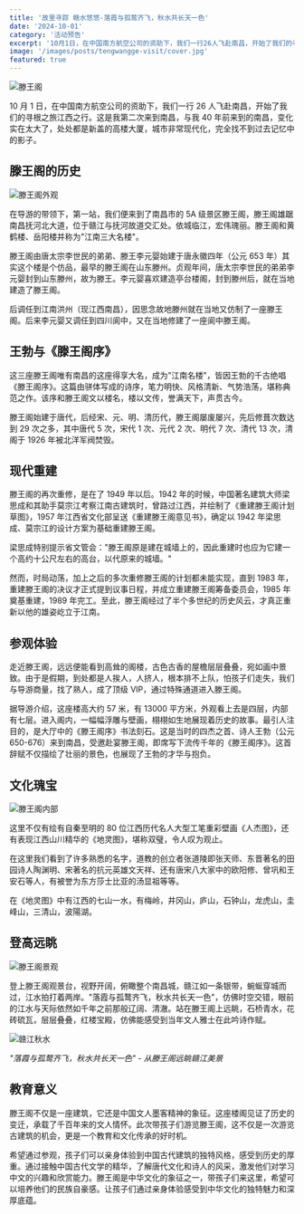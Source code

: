 ```yaml
---
title: '故里寻踪 赣水悠悠-落霞与孤鹜齐飞，秋水共长天一色'
date: '2024-10-01'
category: '活动预告'
excerpt: '10月1日，在中国南方航空公司的资助下，我们一行26人飞赴南昌，开始了我们的寻根之旅江西之行。第一站，我们便来到了南昌市的5A级景区滕王阁。'
image: '/images/posts/tengwangge-visit/cover.jpg'
featured: true
---
```

![滕王阁](/images/posts/tengwangge-visit/image-4.webp)

10 月 1 日，在中国南方航空公司的资助下，我们一行 26 人飞赴南昌，开始了我们的寻根之旅江西之行。这是我第二次来到南昌，与我 40 年前来到的南昌，变化实在太大了，处处都是新盖的高楼大厦，城市非常现代化，完全找不到过去记忆中的影子。

## 滕王阁的历史

![滕王阁外观](/images/posts/tengwangge-visit/image-5.webp)

在导游的带领下，第一站，我们便来到了南昌市的 5A 级景区滕王阁，滕王阁雄踞南昌抚河北大道，位于赣江与抚河故道交汇处。依城临江，宏伟瑰丽。滕王阁和黄鹤楼、岳阳楼并称为"江南三大名楼"。

滕王阁由唐太宗李世民的弟弟、滕王李元婴始建于唐永徽四年（公元 653 年）其实这个楼是个仿品，最早的滕王阁在山东滕州。贞观年间，唐太宗李世民的弟弟李元婴封到山东滕州，故为滕王。李元婴喜欢建造亭台楼阁，封到滕州后，就在当地建造了滕王阁。

后调任到江南洪州（现江西南昌），因思念故地滕州就在当地又仿制了一座滕王阁。后来李元婴又调任到四川阆中，又在当地修建了一座阆中滕王阁。

## 王勃与《滕王阁序》

这三座滕王阁唯有南昌的这座得享大名，成为"江南名楼"，皆因王勃的千古绝唱《滕王阁序》。这篇由骈体写成的诗序，笔力明快、风格清新、气势浩荡，堪称典范之作。该序和滕王阁文以楼名，楼以文传，誉满天下，声贯古今。

滕王阁始建于唐代，后经宋、元、明、清历代，滕王阁屡废屡兴，先后修葺次数达到 29 次之多，其中唐代 5 次，宋代 1 次、元代 2 次、明代 7 次、清代 13 次，清阁于 1926 年被北洋军阀焚毁。

## 现代重建

滕王阁的再次重修，是在了 1949 年以后。1942 年的时候，中国著名建筑大师梁思成和其助手莫宗江考察江南古建筑时，曾路过江西，并绘制了《重建滕王阁计划草图》，1957 年江西省文化部呈送《重建滕王阁意见书》，确定以 1942 年梁思成、莫宗江的设计方案为基础重建滕王阁。

梁思成特别提示省文管会："滕王阁原是建在城墙上的，因此重建时也应为它建一个高约十公尺左右的高台，以代原来的城墙。"

然而，时局动荡，加上之后的多次重修滕王阁的计划都未能实现，直到 1983 年，重建滕王阁的决议才正式提到议事日程，并成立重建滕王阁筹备委员会，1985 年奠基重建，1989 年完工。至此，滕王阁经过了半个多世纪的历史风云，才真正重新以他的雄姿屹立于江南。

## 参观体验

走近滕王阁，远远便能看到高耸的阁楼，古色古香的屋檐层层叠叠，宛如画中景致。由于是假期，到处都是人挨人，人挤人，根本排不上队，怕孩子们走失，我们与导游商量，找了熟人，成了顶级 VIP，通过特殊通道进入滕王阁。

据导游介绍，这座楼高大约 57 米，有 13000 平方米，外观看上去是四层，内部有七层。进入阁内，一幅幅浮雕与壁画，栩栩如生地展现着历史的故事。最引人注目的，是大厅中的《滕王阁序》书法刻石。这是当时的四杰之首、诗人王勃（公元 650-676）来到南昌，受邀赴宴滕王阁，即席写下流传千年的《滕王阁序》。这首辞赋不仅描绘了壮丽的景色，也展现了王勃的才华与抱负。

## 文化瑰宝

![滕王阁内部](/images/posts/tengwangge-visit/image-6.webp)

这里不仅有绘有自秦至明的 80 位江西历代名人大型工笔重彩壁画《人杰图》，还有表现江西山川精华的《地灵图》，堪称双璧，令人叹为观止。

在这里我们看到了许多熟悉的名字，道教的创立者张道陵即张天师、东晋著名的田园诗人陶渊明、宋著名的抗元英雄文天祥、还有唐宋八大家中的欧阳修、曾巩和王安石等人，有被誉为东方莎士比亚的汤显祖等等。

在《地灵图》中有江西的七山一水，有梅岭，井冈山，庐山，石钟山，龙虎山，圭峰山，三清山，波陽湖。

## 登高远眺

![滕王阁景观](/images/posts/tengwangge-visit/image-7.webp)

登上滕王阁观景台，视野开阔，俯瞰整个南昌城，赣江如一条银带，蜿蜒穿城而过，江水拍打着两岸。"落霞与孤鹜齐飞，秋水共长天一色"，仿佛时空交错，眼前的江水与天际依然如千年之前那般辽阔、清澈。站在滕王阁上远眺，石桥青水，花砖硫瓦，层层叠叠，红楼宝殿，仿佛能感受到当年文人雅士在此吟诗作赋。

![赣江秋水](/images/posts/tengwangge-visit/river-view.jpg)

*"落霞与孤鹜齐飞，秋水共长天一色" - 从滕王阁远眺赣江美景*

## 教育意义

滕王阁不仅是一座建筑，它还是中国文人墨客精神的象征。这座楼阁见证了历史的变迁，承载了千百年来的文人情怀。此次带孩子们游览滕王阁，这不仅是一次游览古建筑的机会，更是一个教育和文化传承的好时机。

希望通过参观，孩子们可以亲身体验到中国古代建筑的独特风格，感受到历史的厚重。通过接触中国古代文学的精华，了解唐代文化和诗人的风采，激发他们对学习中文的兴趣和欣赏能力。滕王阁是中华文化的象征之一，带孩子们来这里，希望可以培养他们的民族自豪感。让孩子们通过亲身体验感受到中华文化的独特魅力和深厚底蕴。
